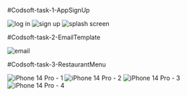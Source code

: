 #Codsoft-task-1-AppSignUp

![log in](https://github.com/Aurtherlin/CodSoft/assets/131248263/a556108f-bdb5-4881-bdbb-bbf2c1e789db)
![sign up](https://github.com/Aurtherlin/CodSoft/assets/131248263/4754fcd3-95a9-4629-ab4e-ab85ec3259eb)
![splash screen](https://github.com/Aurtherlin/CodSoft/assets/131248263/8a781e89-d374-4fac-b329-5ed07d336edf)

#Codsoft-task-2-EmailTemplate

![email](https://github.com/Aurtherlin/CodSoft/assets/131248263/a648b740-e19f-4d83-b88a-575d0e0e6b37)


#Codsoft-task-3-RestaurantMenu


![iPhone 14 Pro - 1](https://github.com/Aurtherlin/CodSoft/assets/131248263/6adbf201-64be-49cb-8523-e28d6ef43f51)
![iPhone 14 Pro - 2](https://github.com/Aurtherlin/CodSoft/assets/131248263/7c3eee63-8b05-45c9-9347-6cf9ba5c1c0e)
![iPhone 14 Pro - 3](https://github.com/Aurtherlin/CodSoft/assets/131248263/4236b932-40bc-42d0-8a62-43ac525544d8)
![iPhone 14 Pro - 4](https://github.com/Aurtherlin/CodSoft/assets/131248263/c8acd993-2e69-4b40-96aa-170975399270)




